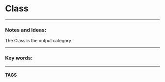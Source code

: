 # Class


---
### Notes and Ideas:
The Class is the output category

---

### Key words:

---
#### TAGS
